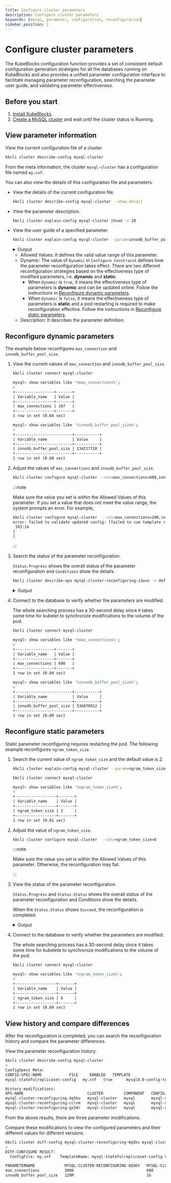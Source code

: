 ```yaml
---
title: Configure cluster parameters
description: Configure cluster parameters
keywords: [mysql, parameter, configuration, reconfiguration]
sidebar_position: 1
---
```


# Configure cluster parameters

The KubeBlocks configuration function provides a set of consistent default configuration generation strategies for all the databases running on KubeBlocks and also provides a unified parameter configuration interface to facilitate managing parameter reconfiguration, searching the parameter user guide, and validating parameter effectiveness.

## Before you start

1. [Install KubeBlocks](./../../installation/install-kubeblocks.md).
2. [Create a MySQL cluster](./../cluster-management/create-and-connect-a-mysql-cluster.md#create-a-mysql-cluster) and wait until the cluster status is Running.

## View parameter information

View the current configuration file of a cluster.

```bash
kbcli cluster describe-config mysql-cluster  
```

From the meta information, the cluster `mysql-cluster` has a configuration file named `my.cnf`.

You can also view the details of this configuration file and parameters.

* View the details of the current configuration file.

   ```bash
   kbcli cluster describe-config mysql-cluster --show-detail
   ```

* View the parameter description.

  ```bash
  kbcli cluster explain-config mysql-cluster |head -n 20
  ```

* View the user guide of a specified parameter.
  
  ```bash
  kbcli cluster explain-config mysql-cluster --param=innodb_buffer_pool_size
  ```

  <details>

  <summary>Output</summary>

  ```bash
  template meta:
    ConfigSpec: mysql-statefulreplicaset-config        ComponentName: mysql        ClusterName: mysql-cluster

  Configure Constraint:
    Parameter Name:     innodb_buffer_pool_size
    Allowed Values:     [5242880-18446744073709552000]
    Scope:              Global
    Dynamic:            false
    Type:               integer
    Description:        The size in bytes of the memory buffer innodb uses to cache data and indexes of its tables  
  ```
  
  </details>

  * Allowed Values: It defines the valid value range of this parameter.
  * Dynamic: The value of `Dynamic` in `Configure Constraint` defines how the parameter reconfiguration takes effect. There are two different reconfiguration strategies based on the effectiveness type of modified parameters, i.e. **dynamic** and **static**.
    * When `Dynamic` is `true`, it means the effectiveness type of parameters is **dynamic** and can be updated online. Follow the instructions in [Reconfigure dynamic parameters](#reconfigure-dynamic-parameters).
    * When `Dynamic` is `false`, it means the effectiveness type of parameters is **static** and a pod restarting is required to make reconfiguration effective. Follow the instructions in [Reconfigure static parameters](#reconfigure-static-parameters).
  * Description: It describes the parameter definition.

## Reconfigure dynamic parameters

The example below reconfigures `max_connection` and `innodb_buffer_pool_size`.

1. View the current values of `max_connection` and `innodb_buffer_pool_size`.

   ```bash
   kbcli cluster connect mysql-cluster
   ```

   ```bash
   mysql> show variables like '%max_connections%';
   >
   +-----------------+-------+
   | Variable_name   | Value |
   +-----------------+-------+
   | max_connections | 167   |
   +-----------------+-------+
   1 row in set (0.04 sec)
   ```

   ```bash
   mysql> show variables like '%innodb_buffer_pool_size%';
   >
   +-------------------------+-----------+
   | Variable_name           | Value     |
   +-------------------------+-----------+
   | innodb_buffer_pool_size | 134217728 |
   +-------------------------+-----------+
   1 row in set (0.00 sec)
   ```

2. Adjust the values of `max_connections` and `innodb_buffer_pool_size`.

   ```bash
   kbcli cluster configure mysql-cluster --set=max_connections=600,innodb_buffer_pool_size=512M
   ```

   :::note

   Make sure the value you set is within the Allowed Values of this parameter. If you set a value that does not meet the value range, the system prompts an error. For example,

   ```bash
   kbcli cluster configure mysql-cluster  --set=max_connections=200,innodb_buffer_pool_size=2097152
   error: failed to validate updated config: [failed to cue template render configure: [mysqld.innodb_buffer_pool_size: invalid value 2097152 (out of bound >=5242880):
    343:34
   ]
   ]
   ```

   :::

3. Search the status of the parameter reconfiguration.

   `Status.Progress` shows the overall status of the parameter reconfiguration and `Conditions` show the details.

   ```bash
   kbcli cluster describe-ops mysql-cluster-reconfiguring-z2wvn -n default
   ```

   <details>

   <summary>Output</summary>

   ```bash
   Spec:
     Name: mysql-cluster-reconfiguring-z2wvn        NameSpace: default        Cluster: mysql-cluster        Type: Reconfiguring

    Command:
      kbcli cluster configure mysql-cluster --component-names=mysql --template-name=mysql-statefulreplicaset-config --config-file=my.cnf --set innodb_buffer_pool_size=512M --set max_connections=600

    Status:
      Start Time:         Mar 13,2023 02:55 UTC+0800
      Completion Time:    Mar 13,2023 02:55 UTC+0800
      Duration:           1s
      Status:             Succeed
      Progress:           1/1

    Conditions:
    LAST-TRANSITION-TIME         TYPE                 REASON                            STATUS   MESSAGE
    Mar 13,2023 02:55 UTC+0800   Progressing          OpsRequestProgressingStarted      True     Start to process the OpsRequest: mysql-cluster-reconfiguring-z2wvn in Cluster: mysql-cluster
    Mar 13,2023 02:55 UTC+0800   Validated            ValidateOpsRequestPassed          True     OpsRequest: mysql-cluster-reconfiguring-z2wvn is validated
    Mar 13,2023 02:55 UTC+0800   Reconfigure          ReconfigureStarted                True     Start to reconfigure in Cluster: mysql-cluster, Component: mysql
    Mar 13,2023 02:55 UTC+0800   ReconfigureMerged    ReconfigureMerged                 True     Reconfiguring in Cluster: mysql-cluster, Component: mysql, ConfigTpl: mysql-statefulreplicaset-config, info: updated: map[my.cnf:{"mysqld":{"innodb_buffer_pool_size":"512M","max_connections":"600"}}], added: map[], deleted:map[]
    Mar 13,2023 02:55 UTC+0800   ReconfigureSucceed   ReconfigureSucceed                True     Reconfiguring in Cluster: mysql-cluster, Component: mysql, ConfigTpl: mysql-statefulreplicaset-config, info: updated policy: <autoReload>, updated: map[my.cnf:{"mysqld":{"innodb_buffer_pool_size":"512M","max_connections":"600"}}], added: map[], deleted:map[]
    Mar 13,2023 02:55 UTC+0800   Succeed              OpsRequestProcessedSuccessfully   True     Successfully processed the OpsRequest: mysql-cluster-reconfiguring-z2wvn in Cluster: mysql-cluster
    ```

    </details>

4. Connect to the database to verify whether the parameters are modified.

   The whole searching process has a 30-second delay since it takes some time for kubelet to synchronize modifications to the volume of the pod.

   ```bash
   kbcli cluster connect mysql-cluster
   ```

   ```bash
   mysql> show variables like '%max_connections%';
   >
   +-----------------+-------+
   | Variable_name   | Value |
   +-----------------+-------+
   | max_connections | 600   |
   +-----------------+-------+
   1 row in set (0.04 sec)
   ```
  
   ```bash
   mysql> show variables like '%innodb_buffer_pool_size%';
   >
   +-------------------------+-----------+
   | Variable_name           | Value     |
   +-------------------------+-----------+
   | innodb_buffer_pool_size | 536870912 |
   +-------------------------+-----------+
   1 row in set (0.00 sec)
   ```

## Reconfigure static parameters

Static parameter reconfiguring requires restarting the pod. The following example reconfigures `ngram_token_size`.

1. Search the current value of `ngram_token_size` and the default value is 2.

    ```bash
    kbcli cluster explain-config mysql-cluster --param=ngram_token_size
    ```

    ```bash
    kbcli cluster connect mysql-cluster
    ```

    ```bash
    mysql> show variables like '%ngram_token_size%';
    >
    +------------------+-------+
    | Variable_name    | Value |
    +------------------+-------+
    | ngram_token_size | 2     |
    +------------------+-------+
    1 row in set (0.01 sec)
    ```

2. Adjust the value of `ngram_token_size`.

   ```bash
   kbcli cluster configure mysql-cluster  --set=ngram_token_size=6
   ```

   :::note

   Make sure the value you set is within the Allowed Values of this parameter. Otherwise, the reconfiguration may fail.

   :::

3. View the status of the parameter reconfiguration.

   `Status.Progress` and `Status.Status` shows the overall status of the parameter reconfiguration and Conditions show the details.

   When the `Status.Status` shows `Succeed`, the reconfiguration is completed.

   <details>

   <summary>Output</summary>

   ```bash
   # In progress
   kbcli cluster describe-ops mysql-cluster-reconfiguring-nrnpf -n default
   >
   Spec:
     Name: mysql-cluster-reconfiguring-nrnpf        NameSpace: default        Cluster: mysql-cluster        Type: Reconfiguring

   Command:
     kbcli cluster configure mysql-cluster --component-names=mysql --template-name=mysql-statefulreplicaset-config --config-file=my.cnf --set ngram_token_size=6

   Status:
     Start Time:         Mar 13,2023 03:37 UTC+0800
     Duration:           22s
     Status:             Running
     Progress:           0/1
                         OBJECT-KEY   STATUS   DURATION   MESSAGE
   ```

   ```bash
   # Parameter reconfiguration is completed
   kbcli cluster describe-ops mysql-cluster-reconfiguring-nrnpf -n default
   >
   Spec:
     Name: mysql-cluster-reconfiguring-nrnpf        NameSpace: default        Cluster: mysql-cluster        Type: Reconfiguring

   Command:
     kbcli cluster configure mysql-cluster --component-names=mysql --template-name=mysql-statefulreplicaset-config --config-file=my.cnf --set ngram_token_size=6

   Status:
     Start Time:         Mar 13,2023 03:37 UTC+0800
     Completion Time:    Mar 13,2023 03:37 UTC+0800
     Duration:           26s
     Status:             Succeed
     Progress:           1/1
                         OBJECT-KEY   STATUS   DURATION   MESSAGE
   ```

   </details>

4. Connect to the database to verify whether the parameters are modified.

   The whole searching process has a 30-second delay since it takes some time for kubelete to synchronize modifications to the volume of the pod.

   ```bash
   kbcli cluster connect mysql-cluster
   ```

   ```bash
   mysql> show variables like '%ngram_token_size%';
   >
   +------------------+-------+
   | Variable_name    | Value |
   +------------------+-------+
   | ngram_token_size | 6     |
   +------------------+-------+
   1 row in set (0.09 sec)
   ```

## View history and compare differences

After the reconfiguration is completed, you can search the reconfiguration history and compare the parameter differences.

View the parameter reconfiguration history.

```bash
kbcli cluster describe-config mysql-cluster
>
ConfigSpecs Meta:
CONFIG-SPEC-NAME            FILE     ENABLED   TEMPLATE                   CONSTRAINT                    RENDERED                                  COMPONENT   CLUSTER                
mysql-statefulreplicaset-config   my.cnf   true      mysql8.0-config-template   mysql8.0-config-constraints   mysql-cluster-mysql-mysql-config   mysql       mysql-cluster   

History modifications:
OPS-NAME                            CLUSTER         COMPONENT   CONFIG-SPEC-NAME            FILE     STATUS    POLICY   PROGRESS   CREATED-TIME                 VALID-UPDATED                                                                                                                     
mysql-cluster-reconfiguring-4q5kv   mysql-cluster   mysql       mysql-statefulreplicaset-config   my.cnf   Succeed   reload   -/-        Mar 16,2023 15:44 UTC+0800   {"my.cnf":"{\"mysqld\":{\"max_connections\":\"3000\",\"read_buffer_size\":\"24288\"}}"}                                           
mysql-cluster-reconfiguring-cclvm   mysql-cluster   mysql       mysql-statefulreplicaset-config   my.cnf   Succeed   reload   -/-        Mar 16,2023 17:28 UTC+0800   {"my.cnf":"{\"mysqld\":{\"innodb_buffer_pool_size\":\"1G\",\"max_connections\":\"600\"}}"}   
mysql-cluster-reconfiguring-gx58r   mysql-cluster   mysql       mysql-statefulreplicaset-config   my.cnf   Succeed            -/-        Mar 16,2023 17:28 UTC+0800                       
```

From the above results, there are three parameter modifications.

Compare these modifications to view the configured parameters and their different values for different versions.

```bash
kbcli cluster diff-config mysql-cluster-reconfiguring-4q5kv mysql-cluster-reconfiguring-gx58r
>
DIFF-CONFIGURE RESULT:
  ConfigFile: my.cnf    TemplateName: mysql-statefulreplicaset-config ComponentName: mysql    ClusterName: mysql-cluster       UpdateType: update      

PARAMETERNAME             MYSQL-CLUSTER-RECONFIGURING-4Q5KV   MYSQL-CLUSTER-RECONFIGURING-GX58R   
max_connections           3000                                600                                        
innodb_buffer_pool_size   128M                                1G 
```
